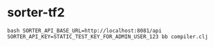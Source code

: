 # sorter-tf2
``bash
SORTER_API_BASE_URL=http://localhost:8081/api SORTER_API_KEY=STATIC_TEST_KEY_FOR_ADMIN_USER_123 bb compiler.clj
``

